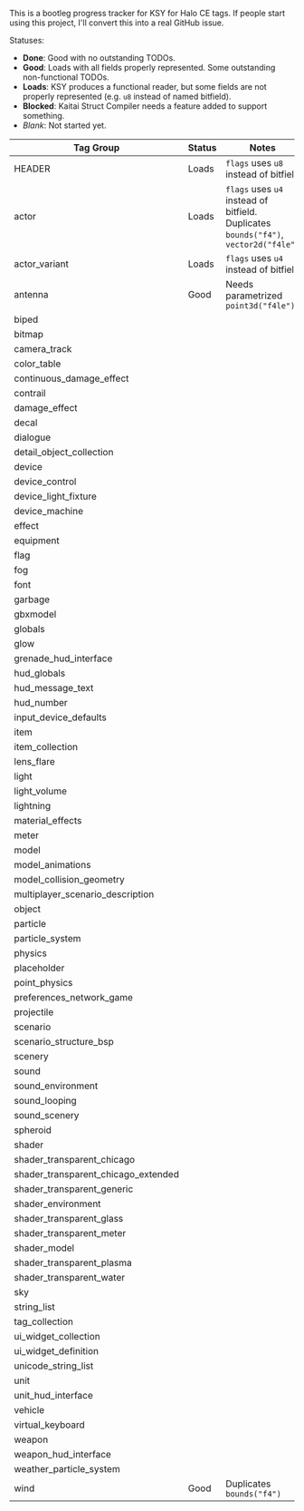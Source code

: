 This is a bootleg progress tracker for KSY for Halo CE tags. If people start using this project, I'll convert this into a real GitHub issue.

Statuses:
- **Done**: Good with no outstanding TODOs.
- **Good**: Loads with all fields properly represented. Some outstanding non-functional TODOs.
- **Loads**: KSY produces a functional reader, but some fields are not properly represented (e.g. `u8` instead of named bitfield).
- **Blocked**: Kaitai Struct Compiler needs a feature added to support something.
- *Blank*: Not started yet.

| Tag Group | Status | Notes |
|-----------|--------|-------|
| HEADER | Loads | `flags` uses `u8` instead of bitfield |
| actor | Loads | `flags` uses `u4` instead of bitfield. Duplicates `bounds("f4")`, `vector2d("f4le")` |
| actor_variant | Loads | `flags` uses `u4` instead of bitfield |
| antenna | Good | Needs parametrized `point3d("f4le")` |
| biped ||
| bitmap |||
| camera_track |||
| color_table |||
| continuous_damage_effect |||
| contrail ||
| damage_effect |||
| decal |||
| dialogue ||
| detail_object_collection |||
| device ||
| device_control |||
| device_light_fixture |||
| device_machine ||
| effect |||
| equipment |||
| flag ||
| fog |||
| font |||
| garbage |||
| gbxmodel |||
| globals |||
| glow ||
| grenade_hud_interface |||
| hud_globals ||
| hud_message_text |||
| hud_number |||
| input_device_defaults |||
| item ||
| item_collection |||
| lens_flare |||
| light |||
| light_volume |||
| lightning |||
| material_effects |||
| meter |||
| model ||
| model_animations |||
| model_collision_geometry |||
| multiplayer_scenario_description |||
| object ||
| particle |||
| particle_system |||
| physics |||
| placeholder |||
| point_physics |||
| preferences_network_game |||
| projectile ||
| scenario |||
| scenario_structure_bsp |||
| scenery ||
| sound ||
| sound_environment |||
| sound_looping |||
| sound_scenery |||
| spheroid |||
| shader |||
| shader_transparent_chicago |||
| shader_transparent_chicago_extended |||
| shader_transparent_generic |||
| shader_environment ||
| shader_transparent_glass |||
| shader_transparent_meter |||
| shader_model ||
| shader_transparent_plasma |||
| shader_transparent_water |||
| sky ||
| string_list |||
| tag_collection |||
| ui_widget_collection |||
| ui_widget_definition |||
| unicode_string_list ||
| unit |||
| unit_hud_interface |||
| vehicle |||
| virtual_keyboard |||
| weapon |||
| weapon_hud_interface |||
| weather_particle_system |||
| wind | Good | Duplicates `bounds("f4")` |